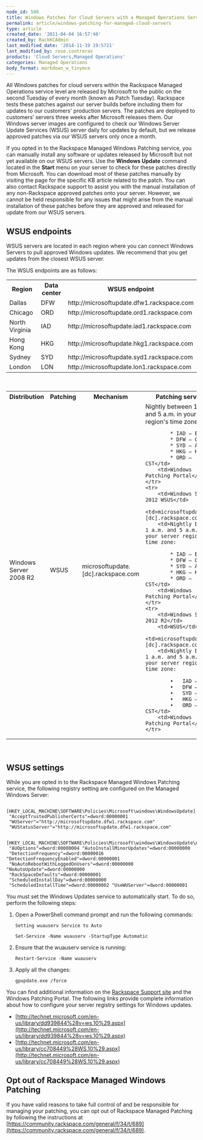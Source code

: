```yaml
---
node_id: 508
title: Windows Patches for Cloud Servers with a Managed Operations Service Level
permalink: article/windows-patching-for-managed-cloud-servers
type: article
created_date: '2011-04-04 16:57:40'
created_by: RackKCAdmin
last_modified_date: '2014-11-19 19:5721'
last_modified_by: rose.contreras
products: 'Cloud Servers,Managed Operations'
categories: Managed Operations
body_format: markdown_w_tinymce
---
```


All Windows patches for cloud servers within the Rackspace Managed Operations service level are released by Microsoft to the public on the second Tuesday of every month (known as Patch Tuesday). Rackspace tests these patches against our server builds before including them for updates to our customers' production servers. The patches are deployed to customers’ servers three weeks after Microsoft releases them. Our Windows server images are configured to check our Windows Server Update Services (WSUS) server daily for updates by default, but we release approved patches via our WSUS servers only once a month.

If you opted in to the Rackspace Managed Windows Patching service, you can manually install any software or updates released by Microsoft but not yet available on our WSUS servers. Use the **Windows Update** command located in the **Start** menu on your server to check for these patches directly from Microsoft. You can download most of these patches manually by visiting the page for the specific KB article related to the patch. You can also contact Rackspace support to assist you with the manual installation of any non-Rackspace approved patches onto your server. However, we cannot be held responsible for any issues that might arise from the manual installation of these patches before they are approved and released for update from our WSUS servers.

## WSUS endpoints

WSUS servers are located in each region where you can connect Windows Servers to pull approved Windows updates. We recommend that you get updates from the closest WSUS server.

The WSUS endpoints are as follows:

<table>
	<tr>
		<th>Region</th>
		<th>Data center</th>
		<th>WSUS endpoint</th>
	</tr>
	<tr>
		<td>Dallas</td>
		<td>DFW</td>
		<td>http://microsoftupdate.dfw1.rackspace.com</td>
	</tr>
	<tr>
		<td>Chicago</td>
		<td>ORD</td>
		<td>http://microsoftupdate.ord1.rackspace.com</td>
	</tr>
	<tr>
		<td>North Virginia</td>
		<td>IAD</td>
		<td>http://microsoftupdate.iad1.rackspace.com</td>
	</tr>
	<tr>
		<td>Hong Kong</td>
		<td>HKG</td>
		<td>http://microsoftupdate.hkg1.rackspace.com</td>
	</tr>
	<tr>
		<td>Sydney</td>
		<td>SYD</td>
		<td>http://microsoftupdate.syd1.rackspace.com</td>
	</tr>
	<tr>
		<td>London</td>
		<td>LON</td>
		<td>http://microsoftupdate.lon1.rackspace.com</td>
	</tr>
</table>
<p>&nbsp;</p>
<table>
	<tr>
		<th>Distribution</th>
		<th>Patching</th>
		<th>Mechanism</th>
		<th>Patching servers</th>
		<th>Frequency</th>
	</tr>
	<tr>
		<td>Windows Server 2008 R2</td>
		<td>WSUS</td>
		<td>microsoftupdate.[dc].rackspace.com</td>
		<td>Nightly between 1 a.m. and 5 a.m. in your server region's time zone:
			
			* IAD – EST
			* DFW – CST
			* SYD – AET
			* HKG – HKT
			* ORD – CST</td>
		<td>Windows Patching Portal</td>
	</tr>
	<tr>
		<td>Windows Server 2012	WSUS</td>
		<td>microsoftupdate.[dc].rackspace.com</td>
		<td>Nightly between 1 a.m. and 5 a.m. in your server region's time zone:
			
			* IAD – EST
			* DFW – CST
			* SYD – AET
			* HKG – HKT
			* ORD – CST</td>
		<td>Windows Patching Portal</td>
	</tr>
	<tr>
		<td>Windows Server 2012 R2</td>
		<td>WSUS</td>
		<td>microsoftupdate.[dc].rackspace.com</td>
		<td>Nightly between 1 a.m. and 5 a.m. in your server region's time zone:
			
			•	IAD – EST
			•	DFW – CST
			•	SYD – AET
			•	HKG – HKT
			•	ORD – CST</td>
		<td>Windows Patching Portal</td>
	</tr>
</table>

<p>&nbsp;</p>

## WSUS settings

While you are opted in to the Rackspace Managed Windows Patching service, the following registry setting are configured on the Managed Windows Server:

     [HKEY_LOCAL_MACHINE\SOFTWARE\Policies\Microsoft\windows\WindowsUpdate]
	 "AcceptTrustedPublisherCerts"=dword:00000001
	 "WUServer"="http://microsoftupdate.dfw1.rackspace.com"
	 "WUStatusServer"="http://microsoftupdate.dfw1.rackspace.com"
	 
     [HKEY_LOCAL_MACHINE\SOFTWARE\Policies\Microsoft\windows\WindowsUpdate\AU]
	 "AUOptions"=dword:00000004 "AutoInstallMinorUpdates"=dword:00000000
	 "DetectionFrequency"=dword:00000016 "DetectionFrequencyEnabled"=dword:00000001
	 "NoAutoRebootWithLoggedOnUsers"=dword:00000000 "NoAutoUpdate"=dword:00000000
	 "RackSpaceDefaults"=dword:00000001
	 "ScheduledInstallDay"=dword:00000000
	 "ScheduledInstallTime"=dword:00000002 "UseWUServer"=dword:00000001


You must set the Windows Updates service to automatically start. To do so, perform the following steps:

1.	Open a PowerShell command prompt and run the following commands: 
		
		Setting wuauserv Service to Auto
		
		Set-Service -Name wuauserv -StartupType Automatic

2.	Ensure that the wuauserv service is running:

		Restart-Service -Name wuauserv

3.	Apply all the changes:

		gpupdate.exe /force


You can find additional information on the [Rackspace Support site](http://support.rackspace.com) and the Windows Patching Portal. The following links provide complete information about how to configure your server registry settings for Windows updates.

 - [http://technet.microsoft.com/en-us/library/dd939844%28v=ws.10%29.aspx](http://technet.microsoft.com/en-us/library/dd939844%28v=ws.10%29.aspx)
 - [http://technet.microsoft.com/en-us/library/cc708449%28WS.10%29.aspx](http://technet.microsoft.com/en-us/library/cc708449%28WS.10%29.aspx)

## Opt out of Rackspace Managed Windows Patching

If you have valid reasons to take full control of and be responsible for managing your patching, you can opt out of Rackspace Managed Patching by following the instructions at [https://community.rackspace.com/general/f/34/t/689](https://community.rackspace.com/general/f/34/t/689).
